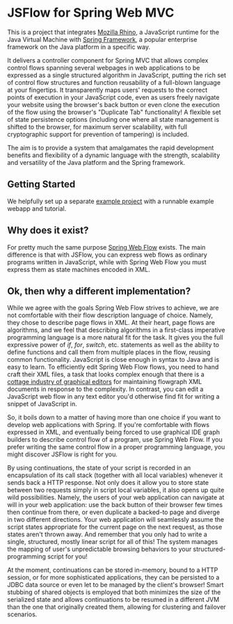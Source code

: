 # JSFlow for Spring Web MVC

This is a project that integrates [Mozilla Rhino](https://github.com/mozilla/rhino), a JavaScript runtime for the Java Virtual Machine with [Spring Framework](https://projects.spring.io/spring-framework/), a popular enterprise framework on the Java platform in a specific way.

It delivers a controller component for Spring MVC that allows complex control flows spanning several webpages in web applications to be expressed as a single structured algorithm in JavaScript, putting the rich set of control flow structures and function reusability of a full-blown language at your fingertips. It transparently maps users' requests to the correct points of execution in your JavaScript code, even as users freely navigate your website using the browser's back button or even clone the execution of the flow using the browser's "Duplicate Tab" functionality! A flexible set of state persistence options (including one where all state management is shifted to the browser, for maximum server scalability, with full cryptographic support for prevention of tampering) is included.

The aim is to provide a system that amalgamates the rapid development benefits and flexibility of a dynamic language with the strength, scalability and versatility of the Java platform and the Spring framework.

## Getting Started

We helpfully set up a separate [example project](https://github.com/szegedi/spring-web-jsflow-example) with a runnable example webapp and tutorial.

## Why does it exist?

For pretty much the same purpose [Spring Web Flow](http://projects.spring.io/spring-webflow/) exists. The main difference is that with JSFlow, you can express web flows as ordinary programs written in JavaScript, while with Spring Web Flow you must express them as state machines encoded in XML.

## Ok, then why a different implementation?

While we agree with the goals Spring Web Flow strives to achieve, we are not comfortable with their flow description language of choice. Namely, they chose to describe page flows in XML. At their heart, page flows are algorithms, and we feel that describing algorithms in a first-class imperative programming language is a more natural fit for the task. It gives you the full expressive power of _if_, _for_, _switch_, etc. statements as well as the ability to define functions and call them from multiple places in the flow, reusing common functionality. JavaScript is close enough in syntax to Java and is easy to learn. To efficiently edit Spring Web Flow flows, you need to hand craft their XML files, a task that looks complex enough that there is a [cottage industry of graphical editors](https://duckduckgo.com/?q=spring+web+flow+editor) for maintaining flowgraph XML documents in response to the complexity. In contrast, you can edit a JavaScript web flow in any text editor you'd otherwise find fit for writing a snippet of JavaScript in.

So, it boils down to a matter of having more than one choice if you want to develop web applications with Spring. If you're comfortable with flows expressed in XML, and eventually being forced to use graphical IDE graph builders to describe control flow of a program, use Spring Web Flow. If you prefer writing the same control flow in a proper programming language, you might discover JSFlow is right for you.

By using continuations, the state of your script is recorded in an encapsulation of its call stack (together with all local variables) whenever it sends back a HTTP response. Not only does it allow you to store state between two requests simply in script local variables, it also opens up quite wild possibilities. Namely, the users of your web application can navigate at will in your web application: use the back button of their browser few times then continue from there, or even duplicate a backed-to page and diverge in two different directions. Your web application will seamlessly assume the script states appropriate for the current page on the next request, as those states aren't thrown away. And remember that you only had to write a single, structured, mostly linear script for all of this! The system manages the mapping of user's unpredictable browsing behaviors to your structured-programming script for you!

At the moment, continuations can be stored in-memory, bound to a HTTP session, or for more sophisticated applications, they can be persisted to a JDBC data source or even let to be managed by the client's browser! Smart stubbing of shared objects is employed that both minimizes the size of the serialized state and allows continuations to be resumed in a different JVM than the one that originally created them, allowing for clustering and failover scenarios.


